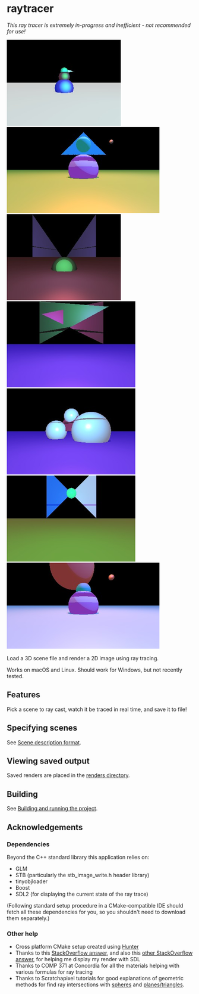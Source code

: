 # raytracer

*This ray tracer is extremely in-progress and inefficient - not recommended for use!*

![](renders/sample_render_1.png) ![](renders/sample_render_2.png) ![](renders/sample_render_3.png) ![](renders/sample_render_4.png) ![](renders/sample_render_5.png) ![](renders/sample_render_6.png) ![](renders/sample_render_7.png)

Load a 3D scene file and render a 2D image using ray tracing.

Works on macOS and Linux. Should work for Windows, but not recently tested.

## Features

Pick a scene to ray cast, watch it be traced in real time, and save it to file!

## Specifying scenes

See [Scene description format](docs/scenes.md).

## Viewing saved output

Saved renders are placed in the [renders directory](renders/).

## Building

See [Building and running the project](docs/building.md).

## Acknowledgements

### Dependencies

Beyond the C++ standard library this application relies on:
* GLM
* STB (particularly the stb_image_write.h header library)
* tinyobjloader
* Boost
* SDL2 (for displaying the current state of the ray trace)

(Following standard setup procedure in a CMake-compatible IDE should fetch all these dependencies for you, so you shouldn't need to download them separately.)

### Other help

* Cross platform CMake setup created using [Hunter](https://github.com/ruslo/hunter)
* Thanks to this [StackOverflow answer](https://stackoverflow.com/a/35989490/4956731), and also this [other StackOverflow answer](https://stackoverflow.com/a/20091474/4956731), for helping me display my render with SDL
* Thanks to COMP 371 at Concordia for all the materials helping with various formulas for ray tracing
* Thanks to Scratchapixel tutorials for good explanations of geometric methods for find ray intersections with [spheres](https://www.scratchapixel.com/code.php?id=3&origin=/lessons/3d-basic-rendering/introduction-to-ray-tracing) and [planes/triangles](https://www.scratchapixel.com/lessons/3d-basic-rendering/ray-tracing-rendering-a-triangle/ray-triangle-intersection-geometric-solution).

